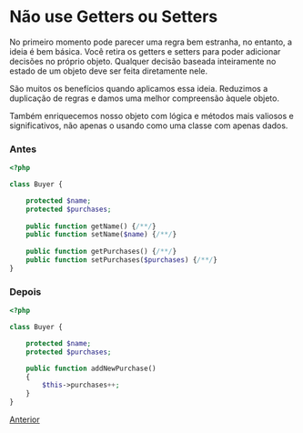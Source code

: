 # Não use Getters ou Setters

No primeiro momento pode parecer uma regra bem estranha, no entanto, a ideia é bem básica. Você retira os getters e setters para poder adicionar decisões no próprio objeto. Qualquer decisão baseada inteiramente no estado de um objeto deve ser feita diretamente nele.

São muitos os benefícios quando aplicamos essa ideia. Reduzimos a duplicação de regras e damos uma melhor compreensão àquele objeto.

Também enriquecemos nosso objeto com lógica e métodos mais valiosos e significativos, não apenas o usando como uma classe com apenas dados.

### Antes

```php
<?php

class Buyer {

    protected $name;
    protected $purchases;
    
    public function getName() {/**/}
    public function setName($name) {/**/}
    
    public function getPurchases() {/**/}
    public function setPurchases($purchases) {/**/}
}
```

### Depois

```php
<?php

class Buyer {

    protected $name;
    protected $purchases;

    public function addNewPurchase()
    {
        $this->purchases++;
    }
}
```

[Anterior](/role-08.md)
